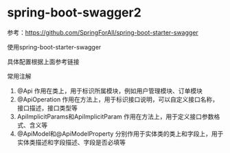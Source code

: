 # spring-boot-swagger2

参考：https://github.com/SpringForAll/spring-boot-starter-swagger

使用spring-boot-starter-swagger

具体配置根据上面参考链接

常用注解

1. @Api 作用在类上，用于标识所属模块，例如用户管理模块、订单模块
2. @ApiOperation 作用在方法上，用于标识接口说明，可以自定义接口名称，接口描述，接口类型等
3. ApiImplicitParams和ApiImplicitParam 作用在方法上，用于定义接口参数格式、含义等
4. @ApiModel和@ApiModelProperty 分别作用于实体类的类上和字段上，用于实体类描述和字段描述、字段是否必填等

